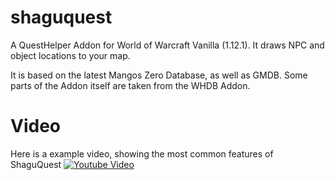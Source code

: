 # shaguquest

A QuestHelper Addon for World of Warcraft Vanilla (1.12.1).
It draws NPC and object locations to your map.

It is based on the latest Mangos Zero Database, as well as GMDB.
Some parts of the Addon itself are taken from the WHDB Addon.

# Video
Here is a example video, showing the most common features of ShaguQuest
[![Youtube Video](http://img.youtube.com/vi/h_U3vbYcRpE/0.jpg)](https://www.youtube.com/watch?v=h_U3vbYcRpE)


